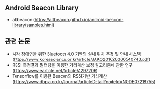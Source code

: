 ## Android Beacon Library

- altbeacon
  (https://altbeacon.github.io/android-beacon-library/samples.html)




## 관련 논문

- 시각 장애인을 위한 Bluetooth 4.0 기반의 실내 위치 추정 및 안내 시스템
  (https://www.koreascience.or.kr/article/JAKO201626360540743.pdf)
- RSSI 측정결과 필터링을 이용한 거리계산 보정 알고리즘에 관한 연구
  (https://www.earticle.net/Article/A297206)
- Tensorflow를 이용한 Beacon의 RSSI기반 거리계산
  (https://www.dbpia.co.kr/Journal/articleDetail?nodeId=NODE07218755)
